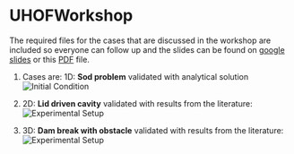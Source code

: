 # UHOFWorkshop
The required files for the cases that are discussed in the workshop are included so everyone can follow up and the slides can be found on [google slides](https://docs.google.com/presentation/d/1UjtjlS25p67926MGkfcqqwF_TzZnAMVaATlGtyDUfQE/edit?usp=sharing) or this [PDF](https://github.com/taataam/UHOFWorkshop/blob/master/validation_cases/UHOF.pdf) file.

1. Cases are:
1D: **Sod problem** validated with analytical solution
![Initial Condition]( https://github.com/taataam/UHOFWorkshop/blob/master/validation_cases/shockTube/plots/initialCondition.png )


2. 2D: **Lid driven cavity** validated with results from the literature:
![Experimental Setup]( https://github.com/taataam/UHOFWorkshop/blob/master/validation_cases/lidDrivenCavity/plots/cavity.png )


3. 3D: **Dam break with obstacle** validated with results from the literature:
![Experimental Setup]( https://github.com/taataam/UHOFWorkshop/blob/master/validation_cases/damBreakWithObstacle/plots/dbconfig.png )
